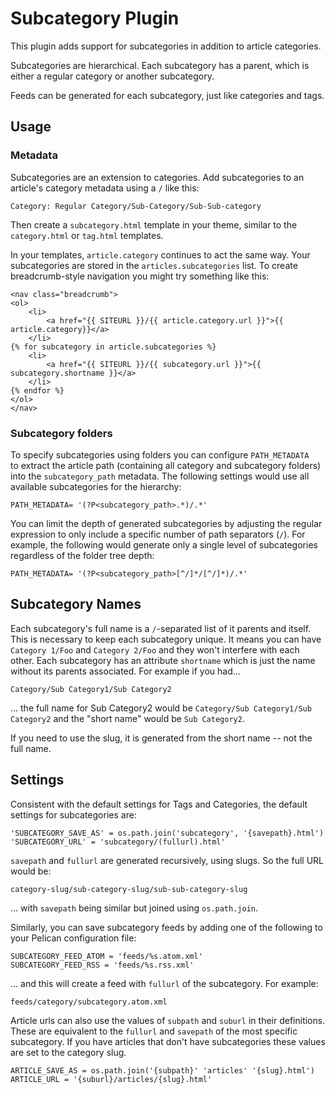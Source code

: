 # Subcategory Plugin

This plugin adds support for subcategories in addition to article categories.

Subcategories are hierarchical. Each subcategory has a parent, which is either a regular category or another subcategory.

Feeds can be generated for each subcategory, just like categories and tags.

## Usage

### Metadata

Subcategories are an extension to categories. Add subcategories to an article's category metadata using a `/` like this:

```
Category: Regular Category/Sub-Category/Sub-Sub-category
```

Then create a `subcategory.html` template in your theme, similar to the `category.html` or `tag.html` templates.

In your templates, `article.category` continues to act the same way. Your subcategories are stored in the `articles.subcategories` list. To create breadcrumb-style navigation you might try something like this:

```
<nav class="breadcrumb">
<ol>
    <li>
        <a href="{{ SITEURL }}/{{ article.category.url }}">{{ article.category}}</a>
    </li>
{% for subcategory in article.subcategories %}
    <li>
        <a href="{{ SITEURL }}/{{ subcategory.url }}">{{ subcategory.shortname }}</a>
    </li>
{% endfor %}
</ol>
</nav>
```

### Subcategory folders

To specify subcategories using folders you can configure `PATH_METADATA`<br>
to extract the article path (containing all category and subcategory folders) into the `subcategory_path` metadata. The following settings would use all available subcategories for the hierarchy:

```
PATH_METADATA= '(?P<subcategory_path>.*)/.*'
```

You can limit the depth of generated subcategories by adjusting the regular expression to only include a specific number of path separators (`/`). For example, the following would generate only a single level of subcategories regardless of the folder tree depth:

```
PATH_METADATA= '(?P<subcategory_path>[^/]*/[^/]*)/.*'
```

## Subcategory Names

Each subcategory's full name is a `/`-separated list of it parents and itself. This is necessary to keep each subcategory unique. It means you can have `Category 1/Foo` and `Category 2/Foo` and they won't interfere with each other. Each subcategory has an attribute `shortname` which is just the name without its parents associated. For example if you had...

```
Category/Sub Category1/Sub Category2
```

... the full name for Sub Category2 would be `Category/Sub Category1/Sub Category2` and the "short name" would be `Sub Category2`.

If you need to use the slug, it is generated from the short name -- not the full name.

## Settings

Consistent with the default settings for Tags and Categories, the default settings for subcategories are:

```
'SUBCATEGORY_SAVE_AS' = os.path.join('subcategory', '{savepath}.html')
'SUBCATEGORY_URL' = 'subcategory/(fullurl).html'
```

`savepath` and `fullurl` are generated recursively, using slugs. So the full URL would be:

```
category-slug/sub-category-slug/sub-sub-category-slug
```

... with `savepath` being similar but joined using `os.path.join`.

Similarly, you can save subcategory feeds by adding one of the following to your Pelican configuration file:

```
SUBCATEGORY_FEED_ATOM = 'feeds/%s.atom.xml'
SUBCATEGORY_FEED_RSS = 'feeds/%s.rss.xml'
```

... and this will create a feed with `fullurl` of the subcategory. For example:

```
feeds/category/subcategory.atom.xml
```

Article urls can also use the values of `subpath` and `suburl` in their definitions. These are equivalent to the `fullurl` and `savepath` of the most specific subcategory. If you have articles that don't have subcategories these values are set to the category slug.

```
ARTICLE_SAVE_AS = os.path.join('{subpath}' 'articles' '{slug}.html')
ARTICLE_URL = '{suburl}/articles/{slug}.html'
```
